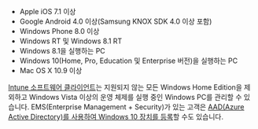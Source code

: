 
  - Apple iOS 7.1 이상
  - Google Android 4.0 이상(Samsung KNOX SDK 4.0 이상 포함)
  - Windows Phone 8.0 이상
  - Windows RT 및 Windows 8.1 RT
  - Windows 8.1을 실행하는 PC
  - Windows 10(Home, Pro, Education 및 Enterprise 버전)을 실행하는 PC
  - Mac OS X 10.9 이상

[Intune 소프트웨어 클라이언트](/intune/deploy-use/manage-windows-pcs-with-microsoft-intune)는 지원되지 않는 모든 Windows Home Edition을 제외하고 Windows Vista 이상의 운영 체제를 실행 중인 Windows PC를 관리할 수 있습니다.  EMS(Enterprise Management + Security)가 있는 고객은 [AAD(Azure Active Directory)를 사용하여 Windows 10 장치를 등록](set-up-windows-device-management-with-microsoft-intune.md#azure-active-directory-enrollment)할 수도 있습니다.


<!--HONumber=Sep16_HO2-->


